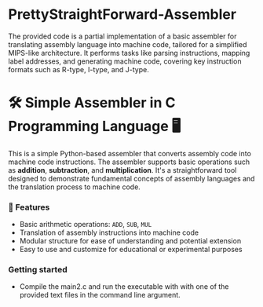 # PrettyStraightForward-Assembler
The provided code is a partial implementation of a basic assembler for translating assembly language into machine code, tailored for a simplified MIPS-like architecture. It performs tasks like parsing instructions, mapping label addresses, and generating machine code, covering key instruction formats such as R-type, I-type, and J-type. 


# 🛠️ Simple Assembler in C Programming Language 🖥️

This is a simple Python-based assembler that converts assembly code into machine code instructions. The assembler supports basic operations such as **addition**, **subtraction**, and **multiplication**. It's a straightforward tool designed to demonstrate fundamental concepts of assembly languages and the translation process to machine code.

### 🚀 Features

- Basic arithmetic operations: `ADD`, `SUB`, `MUL`
- Translation of assembly instructions into machine code
- Modular structure for ease of understanding and potential extension
- Easy to use and customize for educational or experimental purposes

### Getting started 
- Compile the main2.c and run the executable with with one of the provided text files in the command line argument.

